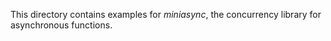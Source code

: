 This directory contains examples for *miniasync*, the concurrency library
for asynchronous functions.
